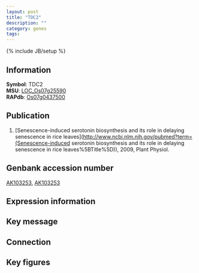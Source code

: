 ```yaml
---
layout: post
title: "TDC2"
description: ""
category: genes
tags: 
---
```

{% include JB/setup %}

## Information
__Symbol__: TDC2  
__MSU__: [LOC_Os07g25590](http://rice.plantbiology.msu.edu/cgi-bin/ORF_infopage.cgi?orf=LOC_Os07g25590)  
__RAPdb__: [Os07g0437500](http://rapdb.dna.affrc.go.jp/viewer/gbrowse_details/irgsp1?name=Os07g0437500)  

## Publication
1. [Senescence-induced serotonin biosynthesis and its role in delaying senescence in rice leaves](http://www.ncbi.nlm.nih.gov/pubmed?term=(Senescence-induced serotonin biosynthesis and its role in delaying senescence in rice leaves%5BTitle%5D)), 2009, Plant Physiol.

## Genbank accession number
[AK103253](http://www.ncbi.nlm.nih.gov/nuccore/AK103253), [AK103253](http://www.ncbi.nlm.nih.gov/nuccore/AK103253)

## Expression information

## Key message

## Connection

## Key figures


